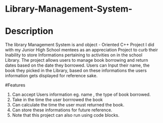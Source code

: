 # Library-Management-System-
# Description 
The library Management System is and object - Oriented C++ Project I did with my Junior High School mentees as an appreciation Project to curb their Inability to store Informations pertaining to activities on in the school Library.
The project allows users to manage book borrowing and return dates based on the date they borrowed. Users can Input their name, the book they picked in the Library, based on these informations the users information gets displayed for reference sake.


#Features 
1. Can accept Users information eg. name , the type of book borrowed.
3. Take in the time the user borrrowed the book
4. Can calculate the time the user must returned the book.
5. Can store these informations for future reference.
6. Note that this project can also run using code blocks.
